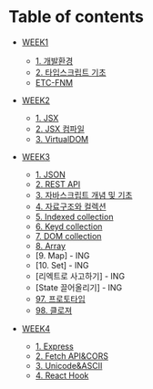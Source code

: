 # Table of contents

- [WEEK1](WEEK01/README.md)

  - [1. 개발환경](/WEEK01/1.%20개발환경.md)
  - [2. 타입스크립트 기초](WEEK01/2.%20타입스크립트%20기초.md)
  - [ETC-FNM](WEEK01/ETC_fnm.md)

- [WEEK2](WEEK02/README.md)

  - [1. JSX](WEEK02/1.%20JSX.md)
  - [2. JSX 컴파일](WEEK02/2.%20JSX%20컴파일.md)
  - [3. VirtualDOM](WEEK02/3.%20VirtualDOM.md)

- [WEEK3](WEEK03/README.md)

  - [1. JSON](WEEK03/1.%20JSON.md)
  - [2. REST API](WEEK03/2.%20REST%20API.md)
  - [3. 자바스크립트 개념 및 기초](WEEK03/3.%20자바스크립트%20개념%20및%20기초.md)
  - [4. 자료구조와 컬렉션](WEEK03/4.%20자료구조와%20컬랙션.md)
  - [5. Indexed collection](WEEK03/5.%20Indexed%20collection.md)
  - [6. Keyd collection](WEEK03/6.%20Keyd%20collection.md)
  - [7. DOM collection](WEEK03/7.%20DOM%20collection.md)
  - [8. Array](WEEK03/8.%20Array.md)
  - [9. Map] - ING
  - [10. Set] - ING
  - [리엑트로 사고하기] - ING
  - [State 끌어올리기] - ING
  - [97. 프로토타입](WEEK03/97.%20프로토타입.md)
  - [98. 클로져](WEEK03/98.%20클로져.md)

- [WEEK4](WEEK04/README.md)

  - [1. Express](/WEEK04/1.%20Express.md)
  - [2. Fetch API&CORS](/WEEK04/2.%20Fetch%20API&CORS.md)
  - [3. Unicode&ASCII](/WEEK04/3.%20Unicode&ASCII.md)
  - [4. React Hook](/WEEK04/4.%20React%20Hook.md)
